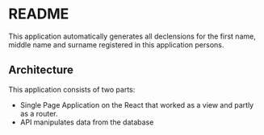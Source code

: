 # README

This application automatically generates all declensions for the first name, middle name and surname registered in this application persons.

## Architecture 
This application consists  of two parts: 
* Single Page Application on the React that worked as a view and partly as a router.
* API manipulates data from the database
